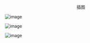 <p align="center">插图</p>

![image](http://pic.wenku8.com/pictures/2/2325/85757/102102.jpg)

![image](http://pic.wenku8.com/pictures/2/2325/85757/102103.jpg)

![image](http://pic.wenku8.com/pictures/2/2325/85757/102104.jpg)

